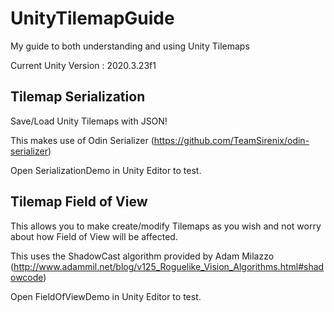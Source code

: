 # UnityTilemapGuide
My guide to both understanding and using Unity Tilemaps

Current Unity Version : 2020.3.23f1


## Tilemap Serialization
Save/Load Unity Tilemaps with JSON! 

This makes use of Odin Serializer (https://github.com/TeamSirenix/odin-serializer)

Open SerializationDemo in Unity Editor to test.

## Tilemap Field of View

This allows you to make create/modify Tilemaps as you wish and not worry about how Field of View will be affected.

This uses the ShadowCast algorithm provided by Adam Milazzo (http://www.adammil.net/blog/v125_Roguelike_Vision_Algorithms.html#shadowcode)

Open FieldOfViewDemo in Unity Editor to test.